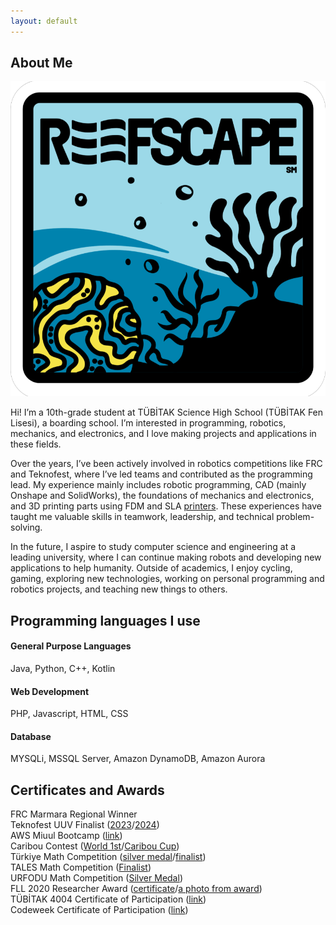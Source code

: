 ```yaml
---
layout: default
---
```


## About Me

<img class="profile-picture" src="profile.png">

Hi! I’m a 10th-grade student at TÜBİTAK Science High School (TÜBİTAK Fen Lisesi), a boarding school. I’m interested in programming, robotics, mechanics, and electronics, and I love making projects and applications in these fields.

Over the years, I’ve been actively involved in robotics competitions like FRC and Teknofest, where I’ve led teams and contributed as the programming lead. My experience mainly includes robotic programming, CAD (mainly Onshape and SolidWorks), the foundations of mechanics and electronics, and 3D printing parts using FDM and SLA [printers](printers_iuse). These experiences have taught me valuable skills in teamwork, leadership, and technical problem-solving.

In the future, I aspire to study computer science and engineering at a leading university, where I can continue making robots and developing new applications to help humanity. Outside of academics, I enjoy cycling, gaming, exploring new technologies, working on personal programming and robotics projects, and teaching new things to others.

## Programming languages I use
#### General Purpose Languages
Java, Python, C++, Kotlin
#### Web Development
PHP, Javascript, HTML, CSS
#### Database
MYSQLi, MSSQL Server, Amazon DynamoDB, Amazon Aurora 
## Certificates and Awards
FRC Marmara Regional Winner <br>
Teknofest UUV Finalist ([2023](certificates/sagan_finals_2023.pdf)/[2024](certificates/sagan_finals_2024.pdf)) <br>
AWS Miuul Bootcamp ([link](certificates\aws_certificate.png)) <br>
Caribou Contest ([World 1st](certificates/caribou.jpg)/[Caribou Cup](certificates/carrcibou_cup.jpg)) <br>
Türkiye Math Competition ([silver medal](certificates/tmyaka_marked.JPG)/[finalist](certificates/tmy_finalist.jpg)) <br>
TALES Math Competition ([Finalist](certificates/tales.jpg)) <br>
URFODU Math Competition ([Silver Medal](certificates/urfodu.jpg)) <br>
FLL 2020 Researcher Award ([certificate](certificates/fll.jpg)/[a photo from award](certificates/fll2.jpg)) <br>
TÜBİTAK 4004 Certificate of Participation ([link](certificates/habitat.jpg)) <br>
Codeweek Certificate of Participation ([link](certificates/codeweek.jpg))